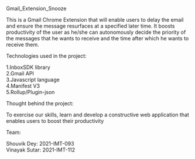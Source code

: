 Gmail_Extension_Snooze  

This is a Gmail Chrome Extension that will enable users to delay the email and ensure the message resurfaces at a specified later time. It boosts productivity of the user
as he/she can autonomously decide the priority of the messages that he wants to receive and the time after which he wants to receive them.

Technologies used in the project:  

1.InboxSDK library  
2.Gmail API  
3.Javascript language  
4.Manifest V3  
5.Rollup/Plugin-json  
  
Thought behind the project:  
  
To exercise our skills, learn and develop a constructive web application that enables users to boost their productivity 

Team:  

Shouvik Dey: 2021-IMT-093  
Vinayak Sutar: 2021-IMT-112
